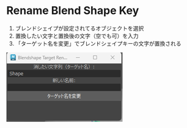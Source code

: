 # Rename Blend Shape Key

1. ブレンドシェイプが設定されてるオブジェクトを選択
1. 置換したい文字と置換後の文字（空でも可）を入力
1. 「ターゲット名を変更」でブレンドシェイプキーの文字が置換される

![](https://github.com/szgk/maya_python_practice/blob/main/src/rename_blend_shape_key/image.png)
